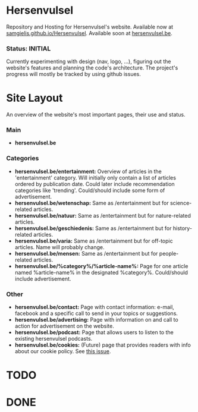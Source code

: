 # Hersenvulsel
Repository and Hosting for Hersenvulsel's website. Available now at [samgielis.github.io/Hersenvulsel](samgielis.github.io/Hersenvulsel). Available soon at [hersenvulsel.be](hersenvulsel.be).

### Status: INITIAL
Currently experimenting with design (nav, logo, ...), figuring out the website's features and planning the code's architecture. The project's progress will mostly be tracked by using github issues.

# Site Layout
An overview of the website's most important pages, their use and status.

### Main
* **hersenvulsel.be**

### Categories
* **hersenvulsel.be/entertainment:** Overview of articles in the 'entertainment' category. Will initially only contain a list of articles ordered by publication date. Could later include recommendation categories like 'trending'. Could/should include some form of advertisement.
* **hersenvulsel.be/wetenschap:** Same as /entertainment but for science-related articles.
* **hersenvulsel.be/natuur:** Same as /entertainment but for nature-related articles.
* **hersenvulsel.be/geschiedenis:** Same as /entertainment but for history-related articles.
* **hersenvulsel.be/varia:** Same as /entertainment but for off-topic articles. Name will probably change.
* **hersenvulsel.be/mensen:** Same as /entertainment but for people-related articles.
* **hersenvulsel.be/%category%/%article-name%:** Page for one article named %article-name% in the designated %category%. Could/should include advertisement.

### Other
* **hersenvulsel.be/contact:** Page with contact information: e-mail, facebook and a specific call to send in your topics or suggestions.
* **hersenvulsel.be/advertising:** Page with information on and call to action for advertisement on the website.
* **hersenvulsel.be/podcast:** Page that allows users to listen to the existing hersenvulsel podcasts.
* **hersenvulsel.be/cookies:** (Future) page that provides readers with info about our cookie policy. See [this issue](https://github.com/samgielis/Hersenvulsel/issues/1).

# TODO
# DONE
